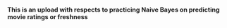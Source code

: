 #### This is an upload with respects to practicing Naive Bayes on predicting movie ratings or freshness